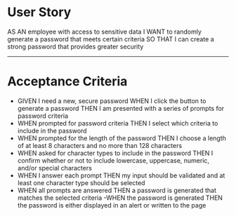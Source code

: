 # User Story
AS AN employee with access to sensitive data
I WANT to randomly generate a password that meets certain criteria
SO THAT I can create a strong password that provides greater security

- - - 
# Acceptance Criteria
- GIVEN I need a new, secure password
WHEN I click the button to generate a password
THEN I am presented with a series of prompts for password criteria
- WHEN prompted for password criteria
THEN I select which criteria to include in the password
- WHEN prompted for the length of the password
THEN I choose a length of at least 8 characters and no more than 128 characters
- WHEN asked for character types to include in the password
THEN I confirm whether or not to include lowercase, uppercase, numeric, and/or special characters
- WHEN I answer each prompt
THEN my input should be validated and at least one character type should be selected
- WHEN all prompts are answered
THEN a password is generated that matches the selected criteria
-WHEN the password is generated
THEN the password is either displayed in an alert or written to the page
